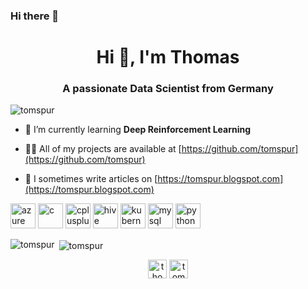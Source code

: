### Hi there 👋

<!--
**tomspur/tomspur** is a ✨ _special_ ✨ repository because its `README.md` (this file) appears on your GitHub profile.

Here are some ideas to get you started:

- 🔭 I’m currently working on ...
- 🌱 I’m currently learning ...
- 👯 I’m looking to collaborate on ...
- 🤔 I’m looking for help with ...
- 💬 Ask me about ...
- 📫 How to reach me: ...
- 😄 Pronouns: ...
- ⚡ Fun fact: ...
-->


<h1 align="center">Hi 👋, I'm Thomas</h1>
<h3 align="center">A passionate Data Scientist from Germany</h3>

<p align="left"> <img src="https://komarev.com/ghpvc/?username=tomspur" alt="tomspur" /> </p>

- 🌱 I’m currently learning **Deep Reinforcement Learning**

- 👨‍💻 All of my projects are available at [https://github.com/tomspur](https://github.com/tomspur)

- 📝 I sometimes write articles on [https://tomspur.blogspot.com](https://tomspur.blogspot.com)

<p align="left"><img src="https://www.vectorlogo.zone/logos/microsoft_azure/microsoft_azure-icon.svg" alt="azure" width="40" height="40"/> <img src="https://devicons.github.io/devicon/devicon.git/icons/c/c-original.svg" alt="c" width="40" height="40"/> <img src="https://devicons.github.io/devicon/devicon.git/icons/cplusplus/cplusplus-original.svg" alt="cplusplus" width="40" height="40"/> <img src="https://www.vectorlogo.zone/logos/apache_hive/apache_hive-icon.svg" alt="hive" width="40" height="40"/> <img src="https://www.vectorlogo.zone/logos/kubernetes/kubernetes-icon.svg" alt="kubernetes" width="40" height="40"/> <img src="https://devicons.github.io/devicon/devicon.git/icons/mysql/mysql-original-wordmark.svg" alt="mysql" width="40" height="40"/> <img src="https://devicons.github.io/devicon/devicon.git/icons/python/python-original.svg" alt="python" width="40" height="40"/></p><p><img align="left" src="https://github-readme-stats.vercel.app/api/top-langs/?username=tomspur&layout=compact&hide=html&theme=dark" alt="tomspur" /></p>

<p>&nbsp;<img align="center" src="https://github-readme-stats.vercel.app/api?username=tomspur&show_icons=true&theme=dark" alt="tomspur" /></p>

<p align="center">
<a href="https://twitter.com/thomasspura" target="blank"><img align="center" src="https://cdn.jsdelivr.net/npm/simple-icons@3.0.1/icons/twitter.svg" alt="thomasspura" height="30" width="30" /></a>
<a href="https://linkedin.com/in/tomspur" target="blank"><img align="center" src="https://cdn.jsdelivr.net/npm/simple-icons@3.0.1/icons/linkedin.svg" alt="tomspur" height="30" width="30" /></a>
</p>
